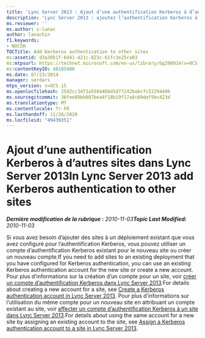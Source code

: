 ```yaml
---
title: 'Lync Server 2013 : Ajout d’une authentification Kerberos à d’autres sites'
description: 'Lync Server 2013 : ajoutez l’authentification Kerberos à d’autres sites.'
ms.reviewer: ''
ms.author: v-lanac
author: lanachin
f1.keywords:
- NOCSH
TOCTitle: Add Kerberos authentication to other sites
ms:assetid: d3a30b1f-6d41-421c-823c-61fc3e25ca03
ms:mtpsurl: https://technet.microsoft.com/en-us/library/Gg398914(v=OCS.15)
ms:contentKeyID: 48185488
ms.date: 07/23/2014
manager: serdars
mtps_version: v=OCS.15
ms.openlocfilehash: 2502cc3d73a558446bd5d77242babcfc52294496
ms.sourcegitcommit: 36fee89bb887bea4f18b19f17a8c69daf5bc423d
ms.translationtype: MT
ms.contentlocale: fr-FR
ms.lasthandoff: 11/26/2020
ms.locfileid: "49439351"
---
```

# <a name="in-lync-server-2013-add-kerberos-authentication-to-other-sites"></a><span data-ttu-id="2fd6d-103">Ajout d’une authentification Kerberos à d’autres sites dans Lync Server 2013</span><span class="sxs-lookup"><span data-stu-id="2fd6d-103">In Lync Server 2013 add Kerberos authentication to other sites</span></span>

<div data-xmlns="http://www.w3.org/1999/xhtml">

<div class="topic" data-xmlns="http://www.w3.org/1999/xhtml" data-msxsl="urn:schemas-microsoft-com:xslt" data-cs="https://msdn.microsoft.com/">

<div data-asp="https://msdn2.microsoft.com/asp">



</div>

<div id="mainSection">

<div id="mainBody"><span data-ttu-id="2fd6d-104">

<span> </span></span><span class="sxs-lookup"><span data-stu-id="2fd6d-104">

<span> </span></span></span>

<span data-ttu-id="2fd6d-105">_**Dernière modification de la rubrique :** 2010-11-03_</span><span class="sxs-lookup"><span data-stu-id="2fd6d-105">_**Topic Last Modified:** 2010-11-03_</span></span>

<span data-ttu-id="2fd6d-106">Si vous avez besoin d’ajouter des sites à un déploiement existant que vous avez configuré pour l’authentification Kerberos, vous pouvez utiliser un compte d’authentification Kerberos existant pour le nouveau site ou créer un nouveau compte.</span><span class="sxs-lookup"><span data-stu-id="2fd6d-106">If you need to add sites to an existing deployment that you have configured for Kerberos authentication, you can use an existing Kerberos authentication account for the new site or create a new account.</span></span> <span data-ttu-id="2fd6d-107">Pour plus d’informations sur la création d’un compte pour un site, voir [créer un compte d’authentification Kerberos dans Lync Server 2013](lync-server-2013-create-a-kerberos-authentication-account.md).</span><span class="sxs-lookup"><span data-stu-id="2fd6d-107">For details about creating a new account for a site, see [Create a Kerberos authentication account in Lync Server 2013](lync-server-2013-create-a-kerberos-authentication-account.md).</span></span> <span data-ttu-id="2fd6d-108">Pour plus d’informations sur l’utilisation du même compte pour un nouveau site en attribuant un compte existant au site, voir [affecter un compte d’authentification Kerberos à un site dans Lync Server 2013](lync-server-2013-assign-a-kerberos-authentication-account-to-a-site.md).</span><span class="sxs-lookup"><span data-stu-id="2fd6d-108">For details about using the same account for a new site by assigning an existing account to the site, see [Assign a Kerberos authentication account to a site in Lync Server 2013](lync-server-2013-assign-a-kerberos-authentication-account-to-a-site.md).</span></span>

<span data-ttu-id="2fd6d-109"></div>

<span> </span>

</div>

</div>

</span><span class="sxs-lookup"><span data-stu-id="2fd6d-109"></div>

<span> </span>

</div>

</div>

</span></span></div>

